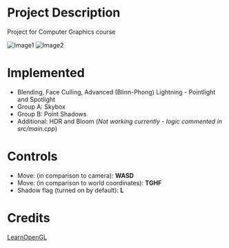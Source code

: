 # Project Description
Project for Computer Graphics course

![Image1](https://i.ibb.co/pzKkjVd/MACA.png)
![Image2](https://i.ibb.co/3dpJk3t/Screenshot-from-2023-09-03-20-46-16.png)

# Implemented
- Blending, Face Culling, Advanced (Blinn-Phong) Lightning - Pointlight and Spotlight
- Group A: Skybox
- Group B: Point Shadows
- Additional: HDR and Bloom (_Not working currently - logic commented in src/main.cpp_)

# Controls
- Move: (in comparison to camera): **WASD**
- Move: (in comparison to world coordinates): **TGHF**
- Shadow flag (turned on by default): **L**
  
# Credits
  [LearnOpenGL](https://learnopengl.com/)

